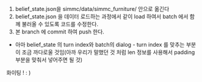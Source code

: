1. belief_state.json을 simmc/data/simmc_furniture/ 안으로 옮긴다 
2. belief_state.json 을 데이터 로드하는 과정에서 같이 load 하여서 batch 에서 함께 불러올 수 있도록 코드를 수정한다. 
3. 본 branch 에 commit 하여 push 한다. 

* 아마 belief_state 의 turn index와 batch의 dialog - turn index 를 맞추는 부분이 조금 까다로울 것임(아까 우리가 말했던 것 처럼 len 정보를 사용해서 padding 부분을 맞춰서 넣어주면 될 것)

화이팅 ! : )

